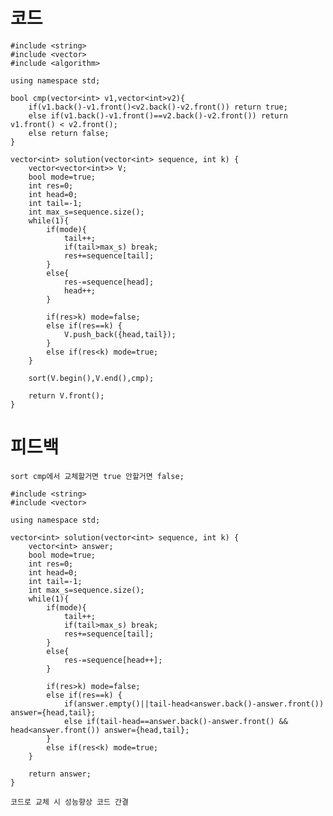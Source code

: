 # 코드

    #include <string>
    #include <vector>
    #include <algorithm>

    using namespace std;

    bool cmp(vector<int> v1,vector<int>v2){
        if(v1.back()-v1.front()<v2.back()-v2.front()) return true;
        else if(v1.back()-v1.front()==v2.back()-v2.front()) return v1.front() < v2.front();
        else return false;
    }

    vector<int> solution(vector<int> sequence, int k) {
        vector<vector<int>> V;
        bool mode=true;
        int res=0;
        int head=0;
        int tail=-1;
        int max_s=sequence.size();
        while(1){
            if(mode){
                tail++;
                if(tail>max_s) break;
                res+=sequence[tail];            
            }
            else{
                res-=sequence[head];
                head++;            
            }
            
            if(res>k) mode=false;
            else if(res==k) {
                V.push_back({head,tail});        
            }
            else if(res<k) mode=true;
        }    
        
        sort(V.begin(),V.end(),cmp);
        
        return V.front();
    }

# 피드백

    sort cmp에서 교체할거면 true 안할거면 false;

    #include <string>
    #include <vector>

    using namespace std;

    vector<int> solution(vector<int> sequence, int k) {
        vector<int> answer;
        bool mode=true;
        int res=0;
        int head=0;
        int tail=-1;
        int max_s=sequence.size();
        while(1){
            if(mode){
                tail++;
                if(tail>max_s) break;
                res+=sequence[tail];            
            }
            else{
                res-=sequence[head++];
            }
            
            if(res>k) mode=false;
            else if(res==k) {
                if(answer.empty()||tail-head<answer.back()-answer.front()) answer={head,tail};
                else if(tail-head==answer.back()-answer.front() && head<answer.front()) answer={head,tail};
            }
            else if(res<k) mode=true;
        }    
        
        return answer;
    }

    코드로 교체 시 성능향상 코드 간결